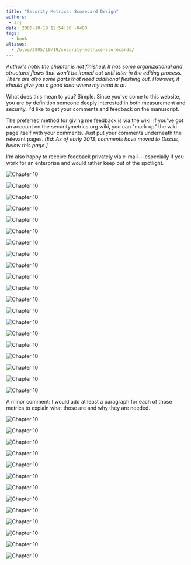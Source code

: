 ```yaml
---
title: "Security Metrics: Scorecard Design"
authors:
 - arj
date: 2005-10-19 12:54:50 -0400
tags:
  - book
aliases:
  - /blog/2005/10/19/security-metrics-scorecards/
---
```

_Author's note: the chapter is not finished. It has some organizational and structural flaws that won't be ironed out until later in the editing process. There are also some parts that need additional fleshing out. However, it should give you a good idea where my head is at._

What does this mean to you? Simple. Since you've come to this website, you are by definition someone deeply interested in both measurement and security. I'd like to get your comments and feedback on the manuscript.

The preferred method for giving me feedback is via the wiki. If you've got an account on the securitymetrics.org wiki, you can "mark up" the wiki page itself with your comments. Just put your comments underneath the relevant pages. _[Ed: As of early 2013, comments have moved to Discus, below this page.]_

I'm also happy to receive feedback privately via e-mail---especially if you work for an enterprise and would rather keep out of the spotlight.

![Chapter 10](/images/book-ch10/image-01.png)

![Chapter 10](/images/book-ch10/image-02.png)

![Chapter 10](/images/book-ch10/image-03.png)

![Chapter 10](/images/book-ch10/image-04.png)

![Chapter 10](/images/book-ch10/image-05.png)

![Chapter 10](/images/book-ch10/image-06.png)

![Chapter 10](/images/book-ch10/image-07.png)

![Chapter 10](/images/book-ch10/image-08.png)

![Chapter 10](/images/book-ch10/image-09.png)

![Chapter 10](/images/book-ch10/image-10.png)

![Chapter 10](/images/book-ch10/image-11.png)

![Chapter 10](/images/book-ch10/image-12.png)

![Chapter 10](/images/book-ch10/image-13.png)

![Chapter 10](/images/book-ch10/image-14.png)

![Chapter 10](/images/book-ch10/image-15.png)

![Chapter 10](/images/book-ch10/image-16.png)

![Chapter 10](/images/book-ch10/image-17.png)

![Chapter 10](/images/book-ch10/image-18.png)

![Chapter 10](/images/book-ch10/image-19.png)

![Chapter 10](/images/book-ch10/image-20.png)

A minor comment: I would add at least a paragraph for each of those metrics to explain what those are and why they are needed.

![Chapter 10](/images/book-ch10/image-21.png)

![Chapter 10](/images/book-ch10/image-22.png)

![Chapter 10](/images/book-ch10/image-23.png)

![Chapter 10](/images/book-ch10/image-24.png)

![Chapter 10](/images/book-ch10/image-25.png)

![Chapter 10](/images/book-ch10/image-26.png)

![Chapter 10](/images/book-ch10/image-27.png)

![Chapter 10](/images/book-ch10/image-28.png)

![Chapter 10](/images/book-ch10/image-29.png)

![Chapter 10](/images/book-ch10/image-30.png)

![Chapter 10](/images/book-ch10/image-31.png)

![Chapter 10](/images/book-ch10/image-32.png)

![Chapter 10](/images/book-ch10/image-33.png)
&nbsp;
